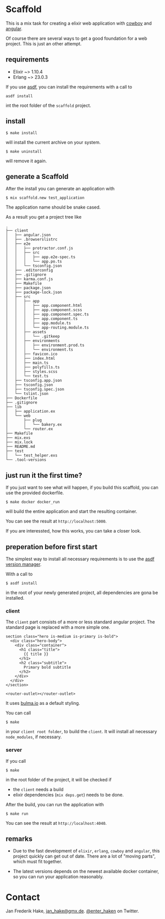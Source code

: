 # Scaffold

This is a mix task for creating a elixir web application with [cowboy][1] and [angular][2].

Of course there are several ways to get a good foundation for a web project.
This is just an other attempt.

## requirements

* Elixir ~> 1.10.4
* Erlang ~> 23.0.3

If you use [asdf][3], you can install the requirements with a call to

```
asdf install
```

int the root folder of the `scaffold` project.

## install

```
$ make install
```

will install the current archive on your system.

```
$ make uninstall
```

will remove it again.

## generate a Scaffold

After the install you can generate an application with

```
$ mix scaffold.new test_application
```

The application name should be snake cased.

As a result you get a project tree like

```
.
├── client
│   ├── angular.json
│   ├── .browserslistrc
│   ├── e2e
│   │   ├── protractor.conf.js
│   │   ├── src
│   │   │   ├── app.e2e-spec.ts
│   │   │   └── app.po.ts
│   │   └── tsconfig.json
│   ├── .editorconfig
│   ├── .gitignore
│   ├── karma.conf.js
│   ├── Makefile
│   ├── package.json
│   ├── package-lock.json
│   ├── src
│   │   ├── app
│   │   │   ├── app.component.html
│   │   │   ├── app.component.scss
│   │   │   ├── app.component.spec.ts
│   │   │   ├── app.component.ts
│   │   │   ├── app.module.ts
│   │   │   └── app-routing.module.ts
│   │   ├── assets
│   │   │   └── .gitkeep
│   │   ├── environments
│   │   │   ├── environment.prod.ts
│   │   │   └── environment.ts
│   │   ├── favicon.ico
│   │   ├── index.html
│   │   ├── main.ts
│   │   ├── polyfills.ts
│   │   ├── styles.scss
│   │   └── test.ts
│   ├── tsconfig.app.json
│   ├── tsconfig.json
│   ├── tsconfig.spec.json
│   └── tslint.json
├── Dockerfile
├── .gitignore
├── lib
│   ├── application.ex
│   └── web
│       ├── plug
│       │   └── bakery.ex
│       └── router.ex
├── Makefile
├── mix.exs
├── mix.lock
├── README.md
├── test
│   └── test_helper.exs
└── .tool-versions
```

## just run it the first time?

If you just want to see what will happen, if you build this scaffold, you can use the provided dockerfile.

```
$ make docker docker_run
```

will build the entire application and start the resulting container.

You can see the result at `http://localhost:5000`.

If you are interessted, how this works, you can take a closer look.

## preperation before first start

The simplest way to install all necessary requirements is to use the [asdf version manager][3].

With a call to

```
$ asdf install
```

in the root of your newly generated project, all dependencies are gona be installed.


### client

The `client` part consists of a more or less standard angular project.
The standard page is replaced with a more simple one.

```
section class="hero is-medium is-primary is-bold">
  <div class="hero-body">
    <div class="container">
      <h1 class="title">
        {{ title }}
      </h1>
      <h2 class="subtitle">
        Primary bold subtitle
      </h2>
    </div>
  </div>
</section>

<router-outlet></router-outlet>
```

It uses [bulma.io][4] as a default styling.

You can call

```
$ make
```

in your `client root folder`, to build the `client`. 
It will install all necessary `node_modules`, if necessary.

### server

If you call

```
$ make
```

in the root folder of the project, it will be checked if

* the `client` needs a build
* elixir dependencies (`mix deps.get`) needs to be done.

After the build, you can run the application with

```
$ make run
```

You can see the result at `http://localhost:4040`.


## remarks

* Due to the fast development of `elixir`, `erlang`, `cowboy` and `angular`, this project quickly can get out of date. 
There are a lot of "moving parts", which must fit together.

* The latest versions depends on the newest available docker container, so you can run your application reasonably.

# Contact

Jan Frederik Hake, <jan_hake@gmx.de>. [@enter_haken](https://twitter.com/enter_haken) on Twitter.

[1]: https://github.com/ninenines/cowboy
[2]: https://angular.io/
[3]: https://github.com/asdf-vm/asdf
[4]: https://bulma.io
